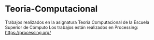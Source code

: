 # Teoria-Computacional
Trabajos realizados en la asignatura Teoría Computacional de la Escuela Superior de Cómputo
Los trabajos están realizados en Processing: 
https://processing.org/ 
